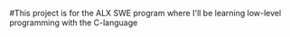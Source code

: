 #This project is for the ALX SWE program where I'll be learning low-level programming with the C-language
